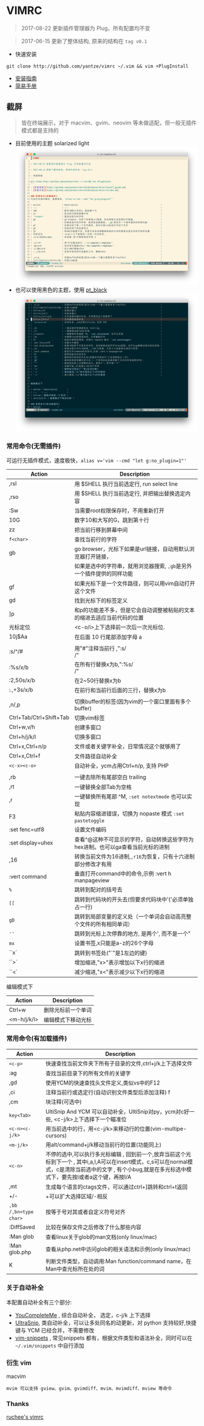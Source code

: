 # VIMRC

> 2017-08-22 更新插件管理器为 Plug，所有配置均不变

> 2017-06-15 更新了整体结构, 原来的结构在 `tag v0.1`

- 快速安装
```
git clone http://github.com/yantze/vimrc ~/.vim && vim +PlugInstall
```
- [安装指南](./misc/install_guide.md)
- [简易手册](./misc/vim-doc.md)

## 截屏
> 皆在终端展示，对于 macvim、gvim、neovim 等未做适配，但一般无插件模式都是支持的

- 目前使用的主题 solarized light
![screenshot mac solarized light](./misc/screenshot-mac.png)
- 也可以使用黑色的主题，使用 [pt_black](https://github.com/yantze/pt_black)
![screenshot mac pm2 dark](./misc/screenshot-mac-pm2-dark.png)

### 常用命令(无需插件)
可运行无插件模式，速度极快，`alias v='vim --cmd "let g:no_plugin=1"'`

| Action                  | Description                                                                     |
| ---                     | ---                                                                             |
| ,rsl                    | 用 $SHELL 执行当前选定行, run select line                                       |
| ,rso                    | 用 $SHELL 执行当前选定行, 并把输出替换选定内容                                  |
| :Sw                     | 当需要root权限保存时，不用重新打开                                              |
| 10G                     | 数字10和大写的G，跳到第十行                                                     |
| zz                      | 把当前行移到屏幕中间                                                            |
| `f<char>`               | 查找当前行的字符                                                                |
| gb                      | go browser，光标下如果是url链接，自动用默认浏览器打开链接，                     |
|                         | 如果是选中的字符串，就用浏览器搜索, `,gb`是另外一个插件提供的同样功能           |
| gf                      | 如果光标下是一个文件路径，则可以用vim自动打开这个文件                           |
| gd                      | 找到光标下的标签定义                                                            |
| ]p                      | 和p的功能差不多，但是它会自动调整被粘贴的文本的缩进去适应当前代码的位置         |
| 光标定位                | <c-o/i>上下选择前一次后一次光标位.                                              |
| <c-v>10j$Aa<esc>        | 在后面 10 行尾部添加字母 a                                                      |
|                         |                                                                                 |
| :s/^/#                  | 用"#"注释当前行 ,":s/<search>/<replace>"                                        |
| :%s/x/b                 | 在所有行替换x为b,":%s/<search>/<replace>"                                       |
| :2,50s/x/b              | 在2~50行替换x为b                                                                |
| :.,+3s/x/b              | 在前行和当前行后面的三行，替换x为b                                              |
|                         |                                                                                 |
| ,n/,p                   | 切换buffer的标签(因为vim的一个窗口里面有多个buffer)                             |
| Ctrl+Tab/Ctrl+Shift+Tab | 切换vim标签                                                                     |
| Ctrl+w,v/h              | 创建多窗口                                                                      |
| Ctrl+h/j/k/l            | 切换多窗口                                                                      |
| Ctrl+x,Ctrl+n/p         | 文件或者关键字补全，日常情况这个就够用了                                        |
| Ctrl+x,Ctrl+f           | 文件路径自动补全                                                                |
| `<c-x><c-o>`            | 自动补全，ycm占用Ctrl+n/p, 支持 PHP                                             |
|                         |                                                                                 |
| ,rb                     | 一键去除所有尾部空白 trailing                                                   |
| ,rt                     | 一键替换全部Tab为空格                                                           |
| ,r<enter>               | 一键替换所有尾部 ^M, `:set notextmode` 也可以实现                               |
| F3                      | 粘贴内容缩进错误，切换为 nopaste 模式 `:set pastetoggle`                        |
| :set fenc=utf8          | 设置文件编码                                                                    |
| :set display=uhex       | 查看^@这种不可显示的字符，自动转换这些字符为hex进制。也可以ga查看当前光标的进制 |
| ,16                     | 转换当前文件为16进制,`,r16`为恢复，只有十六进制部分修改才有用                   |
| :vert command           | 垂直打开command中的命令,示例 :vert h manpageview                                |
| `%`                     | 跳转到配对的括号去                                                              |
| `[[`                    | 跳转到代码块的开头去(但要求代码块中'{'必须单独占一行)                           |
| `gD`                    | 跳转到局部变量的定义处（一个单词会自动高亮整个文件的所有相同单词）              |
| `''`                    | 跳转到光标上次停靠的地方, 是两个', 而不是一个"                                  |
| `mx`                    | 设置书签,x只能是a-z的26个字母                                                   |
| ``x`                    | 跳转到书签处("`"是1左边的键)                                                    |
| ``>`                    | 增加缩进,"x>"表示增加以下x行的缩进                                              |
| ``<`                    | 减少缩进,"x<"表示减少以下x行的缩进                                              |


编辑模式下

| Action | Description        |
| ---    | ---                |
| Ctrl+w | 删除光标前一个单词 |
| <m-h/j/k/l> | 编辑模式下移动光标 |

### 常用命令(有加载插件)
| Action              | Description                                                                                                                                                                                                                  |
| ---                 | ---                                                                                                                                                                                                                          |
| `<c-p>`               | 快速查找当前文件夹下所有子目录的文件,ctrl+j/k上下选择文件                                                                                                                                                                    |
| :ag                 | 查找当前目录下的所有文件的关键字                                                                                                                                                                                             |
| ,gd                 | 使用YCM的快速查找头文件定义,类似vs中的F12                                                                                                                                                                                    |
| ,ci                 | 注释当前行或选定行(自动识别文件类型后添加注释)                                                                                                             f                                                                 |
| ,cm                 | 块注释(可选中)                                                                                                                                                                                                               |
| `key<Tab>`            | UltiSnip And YCM 可以自动补全，UltiSnip对py，ycm对c好一些, <c-j/k>上下选择下一个瞄准位                                                                                                                                       |
| `<c-n><c-j/k>`        | 用<c-n>当前选中的行，用<c-j/k>来移动行的位置(vim-multipe-cursors)                                                                                                                                                            |
| `<m-j/k>`             | 用alt/command+j/k移动当前行的位置(功能同上)                                                                                                                                                                                  |
| `<c-n>`               | 不停的选中<c-n>,可以执行多光标编辑 , <c-p>回到前一个,<c-x>放弃当前这个光标到下一个 , 其中i,a,I,A可以在insert模式，c,s可以在normal模式，c是清除当前选中的文字 , 有个小bug,就是在多光标选中模式下，要先按i或者a这个键，再按I/A |
| ,mt                 | 生成每个语言的ctags文件，可以通过ctrl+]跳转和ctrl+t返回                                                                                                                                                                      |
| +/-                 | +可以扩大选择区域/-相反                                                                                                                                                                                                      |
| `,bb /,bn<type char>` | 按等于号对其或者自定义符号对齐                                                                                                                                                                                               |
| :DiffSaved          | 比较在保存文件之后修改了什么那些内容                                                                                                                                                                                         |
| :Man glob           | 查看linux关于glob的man文档(only linux/mac)                                                                                                                                                                                   |
| :Man glob.php       | 查看从php.net中访问glob的相关语法和示例(only linux/mac)                                                                                                                                                                      |
| K                   | 判断文件类型，自动调用:Man function/command name，在Man中查光标所在处的词                                                                                                                                                    |


### 关于自动补全
本配置自动补全有三个部分:
- [YouCompleteMe](https://github.com/Valloric/YouCompleteMe) , 综合自动补全， <tab>选定，c-j/k 上下选择
- [UltraSnip](https://github.com/SirVer/ultisnips), 类自动补全，可以让多处同名的动更新，对 python 支持较好,快捷键与 YCM 已经合并，不需要修改
- [vim-snippets](https://github.com/honza/vim-snippets) , 常见snippets 都有，根据文件类型和语法补全，同时可以在 `~/.vim/snippets` 中自行添加

### 衍生 vim
macvim
```
mvim 可以支持 gview、gvim、gvimdiff、mvim、mvimdiff、mview 等命令
```

### Thanks
[ruchee's vimrc](https://github.com/ruchee/vimrc)

